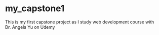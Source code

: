 # my_capstone1
This is my first capstone project as I study web development course with Dr. Angela Yu on Udemy
